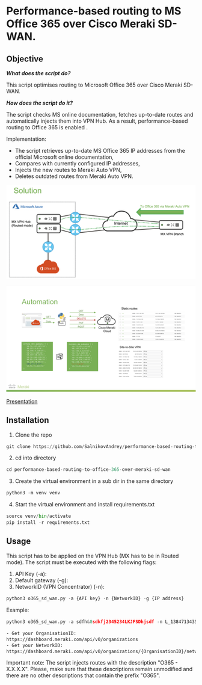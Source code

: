 # Performance-based routing to MS Office 365 over Cisco Meraki SD-WAN.

## Objective

***What does the script do?***

This script optimises routing to Microsoft Office 365 over Cisco Meraki SD-WAN.

***How does the script do it?***

The script checks MS online documentation, fetches up-to-date routes and automatically injects them into VPN Hub.
As a result, performance-based routing to Office 365 is enabled .

Implementation:
- The script retrieves up-to-date MS Office 365 IP addresses from the official Microsoft online documentation, 
- Compares with currently configured IP addresses, 
- Injects the new routes to Meraki Auto VPN, 
- Deletes outdated routes from Meraki Auto VPN.

![Solution](pics/solution.png)

![Automation](pics/automation.png)

[Presentation](https://drive.google.com/file/d/1qcDZy6B9cohqhohY-DjEE23dpp6GzFXr/view?usp=sharing)

## Installation

1. Clone the repo
```python
git clone https://github.com/SalnikovAndrey/performance-based-routing-to-office-365-over-meraki-sd-wan
```
2. cd into directory
```python
cd performance-based-routing-to-office-365-over-meraki-sd-wan
```
3. Create the virtual environment in a sub dir in the same directory
```python
python3 -m venv venv
```
4. Start the virtual environment and install requirements.txt
```python
source venv/bin/activate
pip install -r requirements.txt 
```

## Usage

This script has to be applied on the VPN Hub (MX has to be in Routed mode).
The script must be executed with the following flags:

1. API Key (-a): 
2. Default gateway (-g):
3. NetworkID (VPN Concentrator) (-n):

```python
python3 o365_sd_wan.py -a {API key} -n {NetworkID} -g {IP address}
```
Example:
```python
python3 o365_sd_wan.py -a sdfh&8sdkfj2345234LKJFSDhjsdf -n L_13847134355 -g 192.168.1.1
```

	- Get your OrganisationID:
	https://dashboard.meraki.com/api/v0/organizations
	- Get your NetworkID:
	https://dashboard.meraki.com/api/v0/organizations/{OrganisationID}/networks
	
Important note:
The script injects routes with the description "O365 - X.X.X.X". Please, make sure that these descriptions remain unmodified and there are no other descriptions that contain the prefix "O365".



